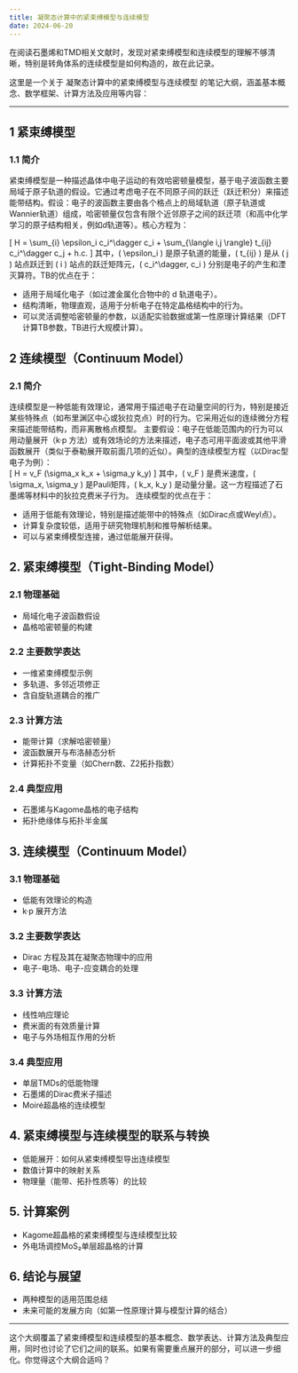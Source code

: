 ```yaml
---
title: 凝聚态计算中的紧束缚模型与连续模型
date: 2024-06-20
---
```


在阅读石墨烯和TMD相关文献时，发现对紧束缚模型和连续模型的理解不够清晰，特别是转角体系的连续模型是如何构造的，故在此记录。

这里是一个关于 凝聚态计算中的紧束缚模型与连续模型 的笔记大纲，涵盖基本概念、数学框架、计算方法及应用等内容：  

---

## 1 紧束缚模型

### 1.1 简介

紧束缚模型是一种描述晶体中电子运动的有效哈密顿量模型，基于电子波函数主要局域于原子轨道的假设。它通过考虑电子在不同原子间的跃迁（跃迁积分）来描述能带结构。假设：电子的波函数主要由各个格点上的局域轨道（原子轨道或Wannier轨道）组成，哈密顿量仅包含有限个近邻原子之间的跃迁项（和高中化学学习的原子结构相关，例如$d$轨道等）。核心方程为：

\[
  H = \sum_{i} \epsilon_i c_i^\dagger c_i + \sum_{\langle i,j \rangle} t_{ij} c_i^\dagger c_j + h.c.
\]
其中，\( \epsilon_i \) 是原子轨道的能量，\( t_{ij} \) 是从 \( j \) 站点跃迁到 \( i \) 站点的跃迁矩阵元，\( c_i^\dagger, c_i \) 分别是电子的产生和湮灭算符。TB的优点在于：

- 适用于局域化电子（如过渡金属化合物中的 d 轨道电子）。  
- 结构清晰，物理直观，适用于分析电子在特定晶格结构中的行为。  
- 可以灵活调整哈密顿量的参数，以适配实验数据或第一性原理计算结果（DFT计算TB参数，TB进行大规模计算）。  

## 2 连续模型（Continuum Model）

### 2.1 简介

连续模型是一种低能有效理论，通常用于描述电子在动量空间的行为，特别是接近某些特殊点（如布里渊区中心或狄拉克点）时的行为。它采用近似的连续微分方程来描述能带结构，而非离散格点模型。  主要假设：电子在低能范围内的行为可以用动量展开（k·p 方法）或有效场论的方法来描述，电子态可用平面波或其他平滑函数展开（类似于泰勒展开取前面几项的近似）。典型的连续模型方程（以Dirac型电子为例）：  
\[
  H = v_F (\sigma_x k_x + \sigma_y k_y)
\]
其中，\( v_F \) 是费米速度，\( \sigma_x, \sigma_y \) 是Pauli矩阵，\( k_x, k_y \) 是动量分量。这一方程描述了石墨烯等材料中的狄拉克费米子行为。 连续模型的优点在于：

- 适用于低能有效理论，特别是描述能带中的特殊点（如Dirac点或Weyl点）。  
- 计算复杂度较低，适用于研究物理机制和推导解析结果。  
- 可以与紧束缚模型连接，通过低能展开获得。  




##  2. 紧束缚模型（Tight-Binding Model） 
   ### 2.1 物理基础  
   - 局域化电子波函数假设  
   - 晶格哈密顿量的构建  

   ### 2.2 主要数学表达  
   - 一维紧束缚模型示例  
   - 多轨道、多邻近项修正  
   - 含自旋轨道耦合的推广  

   ### 2.3 计算方法  
   - 能带计算（求解哈密顿量）  
   - 波函数展开与布洛赫态分析  
   - 计算拓扑不变量（如Chern数、Z2拓扑指数）  

   ### 2.4 典型应用  
   - 石墨烯与Kagome晶格的电子结构  
   - 拓扑绝缘体与拓扑半金属  

##  3. 连续模型（Continuum Model） 
   ### 3.1 物理基础  
   - 低能有效理论的构造  
   - k·p 展开方法  

   ### 3.2 主要数学表达  
   - Dirac 方程及其在凝聚态物理中的应用  
   - 电子-电场、电子-应变耦合的处理  

   ### 3.3 计算方法  
   - 线性响应理论  
   - 费米面的有效质量计算  
   - 电子与外场相互作用的分析  

   ### 3.4 典型应用  
   - 单层TMDs的低能物理  
   - 石墨烯的Dirac费米子描述  
   - Moiré超晶格的连续模型  

##  4. 紧束缚模型与连续模型的联系与转换 
   - 低能展开：如何从紧束缚模型导出连续模型  
   - 数值计算中的映射关系  
   - 物理量（能带、拓扑性质等）的比较  

##  5. 计算案例 
   - Kagome超晶格的紧束缚模型与连续模型比较  
   - 外电场调控MoS₂单层超晶格的计算  

##  6. 结论与展望 
   - 两种模型的适用范围总结  
   - 未来可能的发展方向（如第一性原理计算与模型计算的结合）  

---

这个大纲覆盖了紧束缚模型和连续模型的基本概念、数学表达、计算方法及典型应用，同时也讨论了它们之间的联系。如果有需要重点展开的部分，可以进一步细化。你觉得这个大纲合适吗？